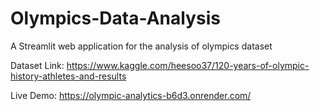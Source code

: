 # Olympics-Data-Analysis

A Streamlit web application for the analysis of olympics dataset

Dataset Link: https://www.kaggle.com/heesoo37/120-years-of-olympic-history-athletes-and-results

Live Demo: https://olympic-analytics-b6d3.onrender.com/

